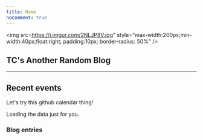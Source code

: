 ```yaml
---
title: Home
nocomment: true
---
```


<img src=https://i.imgur.com/2NLJP8V.jpg" style="max-width:200px;min-width:40px;float:right; padding:10px; border-radius: 50%" />

## TC's Another Random Blog

---

## Recent events

Let's try this github calendar thing!

<!-- Include the library. -->
<script
  src="https://ionicabizau.github.io/github-calendar/dist/github-calendar.min.js"
></script>

<!-- Optionally, include the theme (if you don't want to struggle to write the CSS) -->
<link
  rel="stylesheet"
  href="https://cdn.rawgit.com/IonicaBizau/github-calendar/gh-pages/dist/github-calendar.css"
/>

<!-- Prepare a container for your calendar. -->
<div class="calendar">
    <!-- Loading stuff -->
    Loading the data just for you.
</div>

<script>
    GitHubCalendar(".calendar", "tcgriffith");
</script>

### Blog entries
